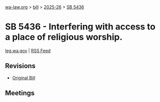 [wa-law.org](/) > [bill](/bill/) > [2025-26](/bill/2025-26/) > [SB 5436](/bill/2025-26/sb/5436/)

# SB 5436 - Interfering with access to a place of religious worship.
[leg.wa.gov](https://app.leg.wa.gov/billsummary?BillNumber=5436&Year=2025&Initiative=false) | [RSS Feed](./rss.xml)

## Revisions
* [Original Bill](1/)

## Meetings